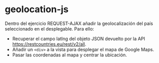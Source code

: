 # geolocation-js

Dentro del ejercicio REQUEST-AJAX añadir la geolocalización del país seleccionado en el desplegable. Para ello:
  - Recuperar el campo latlng del objeto JSON devuelto por la API https://restcountries.eu/rest/v2/all.
  - Añadir un `<div>` a la vista para desplegar el mapa de Google Maps.
  - Pasar las coordenadas al mapa y centrar la ubicación.
